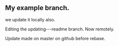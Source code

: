 ## My example branch.


we update it locally also.


Editing the updating---readme branch. Now remotely.


Update made on master on github before rebase.
